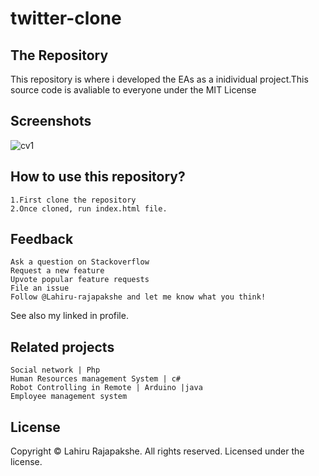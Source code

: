 # twitter-clone

## The Repository

This repository is where i developed the EAs as a inidividual project.This source code is avaliable to everyone under the MIT License


## Screenshots
![cv1](https://user-images.githubusercontent.com/66423576/166128380-9e8e3ba2-bcac-428c-8615-377090c8040c.png)

    

## How to use this repository?
    1.First clone the repository
    2.Once cloned, run index.html file.
    

## Feedback
    Ask a question on Stackoverflow
    Request a new feature
    Upvote popular feature requests
    File an issue
    Follow @Lahiru-rajapakshe and let me know what you think!

See also my linked in profile.


## Related projects

    Social network | Php
    Human Resources management System | c#
    Robot Controlling in Remote | Arduino |java
    Employee management system


## License
Copyright © Lahiru Rajapakshe. All rights reserved.
Licensed under the license.

